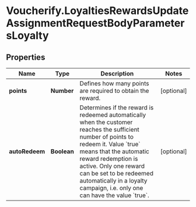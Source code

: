 # Voucherify.LoyaltiesRewardsUpdateAssignmentRequestBodyParametersLoyalty

## Properties

Name | Type | Description | Notes
------------ | ------------- | ------------- | -------------
**points** | **Number** | Defines how many points are required to obtain the reward. | [optional] 
**autoRedeem** | **Boolean** | Determines if the reward is redeemed automatically when the customer reaches the sufficient number of points to redeem it. Value &#x60;true&#x60; means that the automatic reward redemption is active. Only one reward can be set to be redeemed automatically in a loyalty campaign, i.e. only one can have the value &#x60;true&#x60;. | [optional] 


